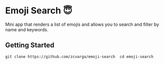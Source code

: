 # Emoji Search :innocent: 
Mini app that renders a list of emojis and allows you to search and filter by name and keywords.

## Getting Started
`git clone https://github.com/zcvarga/emoji-search 
 cd emoji-search `


